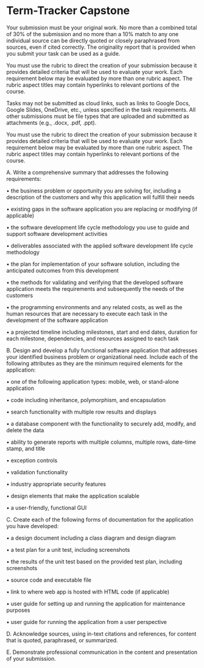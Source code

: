 # Term-Tracker Capstone

Your submission must be your original work. No more than a combined total of 30% of the submission and no more than a 10% match to any one individual source can be directly quoted or closely paraphrased from sources, even if cited correctly. The originality report that is provided when you submit your task can be used as a guide.



You must use the rubric to direct the creation of your submission because it provides detailed criteria that will be used to evaluate your work. Each requirement below may be evaluated by more than one rubric aspect. The rubric aspect titles may contain hyperlinks to relevant portions of the course.



Tasks may not be submitted as cloud links, such as links to Google Docs, Google Slides, OneDrive, etc., unless specified in the task requirements. All other submissions must be file types that are uploaded and submitted as attachments (e.g., .docx, .pdf, .ppt).



You must use the rubric to direct the creation of your submission because it provides detailed criteria that will be used to evaluate your work. Each requirement below may be evaluated by more than one rubric aspect. The rubric aspect titles may contain hyperlinks to relevant portions of the course.



A.   Write a comprehensive summary that addresses the following requirements:

•   the business problem or opportunity you are solving for, including a description of the customers and why this application will fulfill their needs

•   existing gaps in the software application you are replacing or modifying (if applicable)

•   the software development life cycle methodology you use to guide and support software development activities

•   deliverables associated with the applied software development life cycle methodology

•   the plan for implementation of your software solution, including the anticipated outcomes from this development

•   the methods for validating and verifying that the developed software application meets the requirements and subsequently the needs of the customers

•   the programming environments and any related costs, as well as the human resources that are necessary to execute each task in the development of the software application

•   a projected timeline including milestones, start and end dates, duration for each milestone, dependencies, and resources assigned to each task



B.   Design and develop a fully functional software application that addresses your identified business problem or organizational need. Include each of the following attributes as they are the minimum required elements for the application:

•   one of the following application types: mobile, web, or stand-alone application

•   code including inheritance, polymorphism, and encapsulation

•   search functionality with multiple row results and displays

•   a database component with the functionality to securely add, modify, and delete the data

•   ability to generate reports with multiple columns, multiple rows, date-time stamp, and title

•   exception controls

•   validation functionality

•   industry appropriate security features

•   design elements that make the application scalable

•   a user-friendly, functional GUI



C.   Create each of the following forms of documentation for the application you have developed:

•   a design document including a class diagram and design diagram

•   a test plan for a unit test, including screenshots

•   the results of the unit test based on the provided test plan, including screenshots

•   source code and executable file

•   link to where web app is hosted with HTML code (if applicable)

•   user guide for setting up and running the application for maintenance purposes

•   user guide for running the application from a user perspective



D.   Acknowledge sources, using in-text citations and references, for content that is quoted, paraphrased, or summarized.



E.   Demonstrate professional communication in the content and presentation of your submission.


